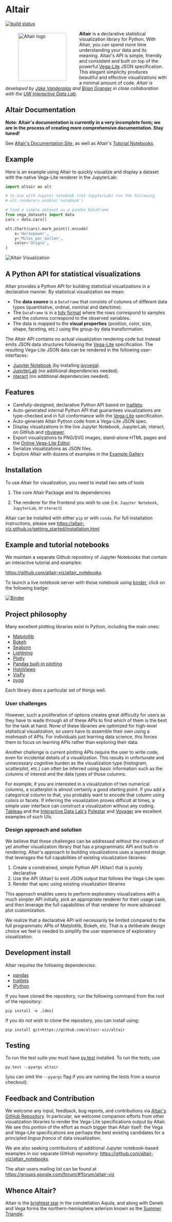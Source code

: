 # Altair

[![build status](http://img.shields.io/travis/altair-viz/altair/master.svg?style=flat)](https://travis-ci.org/altair-viz/altair)

<a href="https://altair-viz.github.io"><img src="https://altair-viz.github.io/_static/altair-logo-light.png" align="left" hspace="40" vspace="6" alt="Altair logo" width="150px"></a>

**Altair** is a declarative statistical visualization library for Python. With Altair, you can spend more time understanding your data and its meaning. Altair's
API is simple, friendly and consistent and built on top of the powerful
[Vega-Lite](https://github.com/vega/vega-lite) JSON specification. This elegant
simplicity produces beautiful and effective visualizations with a minimal amount of code. *Altair is developed by [Jake Vanderplas](https://github.com/jakevdp) and [Brian
Granger](https://github.com/ellisonbg) in close collaboration with the [UW
Interactive Data Lab](http://idl.cs.washington.edu/).*

## Altair Documentation

**Note: Altair's documentation is currently in a very incomplete form; we are
in the process of creating more comprehensive documentation. Stay tuned!**

See [Altair's Documentation Site](http://altair-viz.github.io),
as well as Altair's [Tutorial Notebooks](http://github.com/altair-viz/altair_notebooks).

## Example

Here is an example using Altair to quickly visualize and display a dataset with the native Vega-Lite renderer in the JupyterLab:

```python
import altair as alt

# to use with Jupyter notebook (not JupyterLab) run the following
# alt.renderers.enable('notebook')

# load a simple dataset as a pandas DataFrame
from vega_datasets import data
cars = data.cars()

alt.Chart(cars).mark_point().encode(
    x='Horsepower',
    y='Miles_per_Gallon',
    color='Origin',
)
```

![Altair Visualization](images/cars.png?raw=true)

## A Python API for statistical visualizations

Altair provides a Python API for building statistical visualizations in a declarative
manner. By statistical visualization we mean:

* The **data source** is a `DataFrame` that consists of columns of different data types (quantitative, ordinal, nominal and date/time).
* The `DataFrame` is in a [tidy format](http://vita.had.co.nz/papers/tidy-data.pdf)
  where the rows correspond to samples and the columns correspond to the observed variables.
* The data is mapped to the **visual properties** (position, color, size, shape,
  faceting, etc.) using the group-by data transformation.

The Altair API contains no actual visualization rendering code but instead
emits JSON data structures following the
[Vega-Lite](https://github.com/vega/vega-lite) specification. The resulting
Vega-Lite JSON data can be rendered in the following user-interfaces:

* [Jupyter Notebook](https://github.com/jupyter/notebook) (by installing [ipyvega](https://github.com/vega/ipyvega)).
* [JupyterLab](https://github.com/jupyterlab/jupyterlab) (no additional dependencies needed).
* [nteract](https://github.com/nteract/nteract) (no additional dependencies needed).

## Features

* Carefully-designed, declarative Python API based on
  [traitlets](https://github.com/ipython/traitlets).
* Auto-generated internal Python API that guarantees visualizations are type-checked and
  in full conformance with the [Vega-Lite](https://github.com/vega/vega-lite)
  specification.
* Auto-generate Altair Python code from a Vega-Lite JSON spec.
* Display visualizations in the live Jupyter Notebook, JupyterLab, nteract, on GitHub and
  [nbviewer](http://nbviewer.jupyter.org/).
* Export visualizations to PNG/SVG images, stand-alone HTML pages and the
[Online Vega-Lite Editor](https://vega.github.io/editor/#/).
* Serialize visualizations as JSON files.
* Explore Altair with dozens of examples in the [Example Gallery](https://altair-viz.github.io/gallery/index.html)

## Installation

To use Altair for visualization, you need to install two sets of tools

1. The core Altair Package and its dependencies

2. The renderer for the frontend you wish to use (i.e. `Jupyter Notebook`,
   `JupyterLab`, or `nteract`)

Altair can be installed with either ``pip`` or with ``conda``.
For full installation instructions, please see
https://altair-viz.github.io/getting_started/installation.html

## Example and tutorial notebooks

We maintain a separate Github repository of Jupyter Notebooks that contain an
interactive tutorial and examples:

https://github.com/altair-viz/altair_notebooks

To launch a live notebook server with those notebook using [binder](https://beta.mybinder.org/),
click on the following badge:

[![Binder](https://beta.mybinder.org/badge.svg)](https://beta.mybinder.org/v2/gh/altair-viz/altair_notebooks/master)

## Project philosophy

Many excellent plotting libraries exist in Python, including the main ones:

* [Matplotlib](http://matplotlib.org/)
* [Bokeh](http://bokeh.pydata.org/en/latest/)
* [Seaborn](http://stanford.edu/~mwaskom/software/seaborn/#)
* [Lightning](http://lightning-viz.org/)
* [Plotly](https://plot.ly/)
* [Pandas built-in plotting](http://pandas.pydata.org/pandas-docs/stable/visualization.html)
* [HoloViews](http://holoviews.org)
* [VisPy](http://vispy.org/)
* [pygg](http://www.github.com/sirrice/pygg)

Each library does a particular set of things well.

### User challenges

However, such a proliferation of options creates great difficulty for users
as they have to wade through all of these APIs to find which of them is the
best for the task at hand. None of these libraries are optimized for
high-level statistical visualization, so users have to assemble their own
using a mishmash of APIs. For individuals just learning data science, this
forces them to focus on learning APIs rather than exploring their data.

Another challenge is current plotting APIs require the user to write code,
even for incidental details of a visualization. This results in unfortunate
and unnecessary cognitive burden as the visualization type (histogram,
scatterplot, etc.) can often be inferred using basic information such as the
columns of interest and the data types of those columns.

For example, if you are interested in a visualization of two numerical
columns, a scatterplot is almost certainly a good starting point. If you add
a categorical column to that, you probably want to encode that column using
colors or facets. If inferring the visualization proves difficult at times, a
simple user interface can construct a visualization without any coding.
[Tableau](http://www.tableau.com/) and the [Interactive Data
Lab's](http://idl.cs.washington.edu/)
[Polestar](https://github.com/vega/polestar) and
[Voyager](https://github.com/vega/voyager) are excellent examples of such UIs.

### Design approach and solution

We believe that these challenges can be addressed without the creation of yet
another visualization library that has a programmatic API and built-in
rendering. Altair's approach to building visualizations uses a layered design
that leverages the full capabilities of existing visualization libraries:

1. Create a constrained, simple Python API (Altair) that is purely declarative
2. Use the API (Altair) to emit JSON output that follows the Vega-Lite spec
3. Render that spec using existing visualization libraries

This approach enables users to perform exploratory visualizations with a much
simpler API initially, pick an appropriate renderer for their usage case, and
then leverage the full capabilities of that renderer for more advanced plot
customization.

We realize that a declarative API will necessarily be limited compared to the
full programmatic APIs of Matplotlib, Bokeh, etc. That is a deliberate design
choice we feel is needed to simplify the user experience of exploratory
visualization.

## Development install

Altair requires the following dependencies:

* [pandas](http://pandas.pydata.org/)
* [traitlets](https://github.com/ipython/traitlets)
* [IPython](https://github.com/ipython/ipython)

If you have cloned the repository, run the following command from the root of the repository:

```
pip install -e .[dev]
```

If you do not wish to clone the repository, you can install using:

```
pip install git+https://github.com/altair-viz/altair
```

## Testing

To run the test suite you must have [py.test](http://pytest.org/latest/) installed.
To run the tests, use

```
py.test --pyargs altair
```
(you can omit the `--pyargs` flag if you are running the tests from a source checkout).

## Feedback and Contribution

We welcome any input, feedback, bug reports, and contributions via [Altair's
GitHub Repository](http://github.com/altair-viz/altair/). In particular, we
welcome companion efforts from other visualization libraries to render the
Vega-Lite specifications output by Altair. We see this portion of the effort
as much bigger than Altair itself: the Vega and Vega-Lite specifications are
perhaps the best existing candidates for a principled *lingua franca* of data
visualization.

We are also seeking contributions of additional Jupyter notebook-based examples
in our separate GitHub repository: https://github.com/altair-viz/altair_notebooks.

The altair users mailing list can be found at https://groups.google.com/forum/#!forum/altair-viz

## Whence Altair?

Altair is the [brightest star](https://en.wikipedia.org/wiki/Altair) in the constellation Aquila, and along with Deneb and Vega forms the northern-hemisphere asterism known as the [Summer Triangle](https://en.wikipedia.org/wiki/Summer_Triangle).

